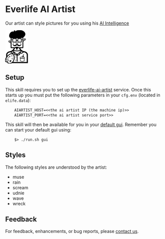 # Everlife AI Artist

Our artist can style pictures for you using his [AI
Intelligence](https://medium.com/tensorflow/neural-style-transfer-creating-art-with-deep-learning-using-tf-keras-and-eager-execution-7d541ac31398)

![ai-artist.png](ai-artist.png)

## Setup
This skill requires you to set up the
[everlife-ai-artist](https://github.com/everlifeai/everlife-ai-artist)
service. Once this starts up you must put the following parameters in
your `cfg.env` (located in `elife.data`):

        AIARTIST_HOST=<<the ai artist IP (the machine ip)>>
        AIARTIST_PORT=<<the ai artist service port>>

This skill will then be available for you in your [default
gui](https://github.com/everlifeai/qwert). Remember you can start your
default gui using:

        $> ./run.sh gui

## Styles
The following styles are understood by the artist:

* muse
* rain
* scream
* udnie
* wave
* wreck


## Feedback
For feedback, enhancements, or bug reports, please [contact
us](https://everlife.ai).

